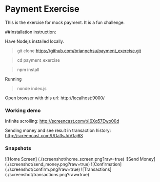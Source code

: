 # Payment Exercise
This is the exercise for mock payment. It is a fun challenge.

##Installation instruction:

Have Nodejs installed locally.
> git clone https://github.com/brianpchsu/payment_exercise.git

> cd payment_exercise

> npm install

Running
> nonde index.js

Open browser with this url: http://localhost:9000/

### Working demo
Infinite scrolling: http://screencast.com/t/I6Xq57Ewo00d

Sending money and see result in transaction history: http://screencast.com/t/Da3sJdV1aj6S
### Snapshots
![Home Screen] (./screenshot/home_screen.png?raw=true)
![Send Money] (./screenshot/send_money.png?raw=true)
![Confirmation] (./screenshot/confirm.png?raw=true)
![Transactions] (./screenshot/transactions.png?raw=true)
